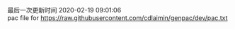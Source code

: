 最后一次更新时间 2020-02-19 09:01:06	
pac file for https://raw.githubusercontent.com/cdlaimin/genpac/dev/pac.txt

